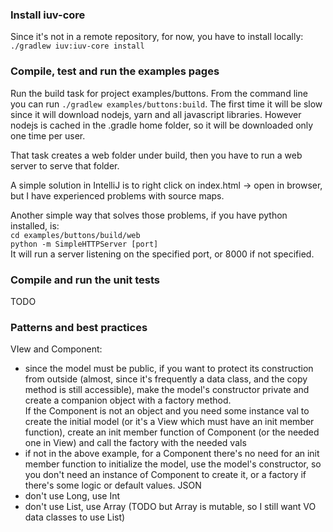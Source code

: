 ### Install iuv-core
Since it's not in a remote repository, for now, you have to install locally:  
`./gradlew iuv:iuv-core install`

### Compile, test and run the examples pages
Run the build task for project examples/buttons. From the command line you can run `./gradlew examples/buttons:build`.
The first time it will be slow since it will download nodejs, yarn and all javascript libraries.
However nodejs is cached in the .gradle home folder, so it will be downloaded only one time per user.  

That task creates a web folder under build, then you have to run a web server to serve that folder.  

A simple solution in IntelliJ is to right click on index.html -> open in browser, but I have experienced problems 
with source maps.  

Another simple way that solves those problems, if you have python installed, is:  
`cd examples/buttons/build/web`  
`python -m SimpleHTTPServer [port]`  
It will run a server listening on the specified port, or 8000 if not specified.

### Compile and run the unit tests
TODO 

### Patterns and best practices ###
VIew and Component:
- since the model must be public, if you want to protect its construction from outside (almost, since it's frequently 
a data class, and the copy method is still accessible), make the model's constructor private and create a companion 
object with a factory method.  
If the Component is not an object and you need some instance val to create the initial model (or it's a View which must have 
an init member function), create an init member function of Component (or the needed one in View) and call the factory with the 
needed vals
- if not in the above example, for a Component there's no need for an init member function to initialize the model, use
the model's constructor, so you don't need an instance of Component to create it, or a factory if there's some logic
or default values.
JSON
- don't use Long, use Int
- don't use List, use Array (TODO but Array is mutable, so I still want VO data classes to use List) 

